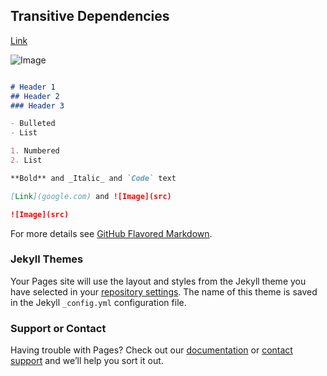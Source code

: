 ## Transitive Dependencies
[Link](google.com)

![Image](https://lh3.googleusercontent.com/_Kk1Fjjs7aKdn_vSm1fMm-R-rYmDgJ7xsln4Zb5ZBB3RLyf7eMjc-IlmozWdV31lOcvPm2cWe66Ws7RoW6au4LtowYGRu85WaOuHSOa1zRBpesvIa7_Ros6l26KgGFo33pdH5GxBkmpVkL9Y7j2X5JkT6aArg-5aj-HSSx4IfFx9jF7XR_mzFcHRYr_3-eXjaDolDNJlNsXepubWMgQiztOLnYUK5CCGbMNExcOmwZ9Y89vb16uX0Eau3KMfhRpmVvmi48ViWeM1gV9DCVHrq_cJjHu3mxDdwmYTkRGG2wogQ-6qqMtdx4qzU2WzXNHtKoW4N7DN9WYRMGKbfub_Ddz412WwN2IVSljehq55tpR26PNayabdhKzx7ENAOfSX5hlkAM3Mjfzz3ET0k0roFbiviplU9KyRdR3gxqlvW5QBP_9OtwPECKKDShVzeIOjxvd689CUG-unsIyo-uAs1LFUdzppIDeyp8B_vnilSavaS-kptj8H5g9QLZ-FaKmAi6jyH7DYWAXF-Ulihl43EPj5vtKEwAR-OPIllvP8B5wck4SKux6AIgXp-iFe-nOF13O1tyh-vnC68GNk3iSsppdjN27nr1hylV5-uUyTR3BcmunaLWmmZ67iWHgpyjnovDFRYdqBJ357nqmQtVM3ECvBW_MAa2RJ=w1046-h588-no)

```markdown

# Header 1
## Header 2
### Header 3

- Bulleted
- List

1. Numbered
2. List

**Bold** and _Italic_ and `Code` text

[Link](google.com) and ![Image](src)

![Image](src)

```

For more details see [GitHub Flavored Markdown](https://guides.github.com/features/mastering-markdown/).

### Jekyll Themes

Your Pages site will use the layout and styles from the Jekyll theme you have selected in your [repository settings](https://github.com/savithapatil/Transitive-Dependency/settings). The name of this theme is saved in the Jekyll `_config.yml` configuration file.

### Support or Contact

Having trouble with Pages? Check out our [documentation](https://help.github.com/categories/github-pages-basics/) or [contact support](https://github.com/contact) and we’ll help you sort it out.
